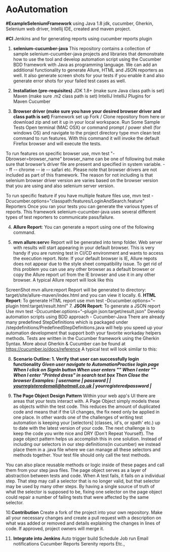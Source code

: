 # AoAutomation

**#ExampleSeleniumFramework** using Java 1.8 jdk, cucumber, Gherkin, Selenium web driver, Intellij IDE, created and maven project.

**#CI**
Jenkins and for generating reports using cucumber reports plugin

1. **selenium-cucumber-java**
This repository contains a collection of sample selenium-cucumber-java projects and libraries that demonstrate how to use the tool and develop automation script using the Cucumber BDD framework with Java as programming language. We can add an additional functionality to generate Allure, HTML and JSON reporters as well. It also generate screen shots for your tests if you enable it and also generate error shots for your failed test cases as well.

2. **Installation (pre-requisites)**
JDK 1.8+ (make sure Java class path is set) Maven (make sure .m2 class path is set) IntelliJ IntelliJ Plugins for Maven Cucumber

3. **Browser driver (make sure you have your desired browser driver and class path is set)**
Framework set up Fork / Clone repository from here or download zip and set it up in your local workspace.
Run Some Sample Tests
Open terminal (MAC OSX) or command prompt / power shell (for windows OS) and navigate to the project directory type mvn clean test command to run features. With this command it will invoke the default Firefox browser and will execute the tests.

To run features on specific browser use, mvn test "-Dbrowser=browser_name" browser_name can be one of following but make sure that browser’s driver file are present and specified in system variable. -- ff -- chrome -- ie -- safari etc. Please note that browser drivers are not included as part of this framework. The reason for not including is that selenium browser driver version are varies based on the browser version that you are using and also selenium server version.

To run specific feature if you have multiple feature files use, mvn test -Dcucumber.options="classpath:features/LoginAndSearch.feature" Reporters Once you ran your tests you can generate the various types of reports. This framework selenium-cucumber-java uses several different types of test reporters to communicate pass/failure.

4. **Allure Report**:
You can generate a report using one of the following command.

5. **mvn allure:serv**e
Report will be generated into temp folder. Web server with results will start appearing in your default browser. This is very handy if you are running test in CI/CD environment and wants to access the execution report. Note: If your default browser is IE, Allure repots does not appear due to the style sheet compatibility issue. To get rid of this problem you can use any other browser as a default browser or copy the Allure report url from the IE browser and use it in any other browser. A typical Allure report will look like this

ScreenShot
mvn allure:report
Report will be generated tо directory: target/site/allure-maven/index.html and you can view it locally.
6. **HTML Report**:
To generate HTML report use mvn test -Dcucumber.options="–plugin html:target/result.html"
7. **JSON Report**:
To generate a JSON report Use mvn test -Dcucumber.options="–plugin json:target/result.json"
Develop automation scripts using BDD approach - Cucumber-Java
There are already many predefined StepDefinitions which is packaged under /stepdefinitions/PredefinedStepDefinitions.java will help you speed up your automation development that support both your favorite workaday helpers methods.
Tests are written in the Cucumber framework using the Gherkin Syntax. More about Gherkin & Cucumber can be found at https://cucumber.io/docs/reference A typical test will look similar to this:

8. **Scenario Outline: 1. Verify that user can successfully login functionality**
**_Given user navigate to AutomationPractise login page
When I click on SignIn button
When user enters "<username>"
When I enter "<password>"
When I enter "Printed dress" in search text box
Then Close the browser 
    Examples:
  | username | password |
  | yourregisteredemail@hotmail.co.uk | yourregisteredpassword |_**
    
9. **The Page Object Design Pattern**
Within your web app's UI there are areas that your tests interact with. A Page Object simply models these as objects within the test code. This reduces the amount of duplicated code and means that if the UI changes, the fix need only be applied in one place. In other wards one of the challenges of writing test automation is keeping your [selectors] (classes, id's, or xpath' etc.) up to date with the latest version of your code. The next challenge is to keep the code you write nice and DRY (Don't Repeat Yourself). The page object pattern helps us accomplish this in one solution. Instead of including our selectors in our step definitions(in cucumber) we instead place them in a .java file where we can manage all these selectors and methods together. Your test file should only call the test methods.

You can also place reusable methods or logic inside of these pages and call them from your step java files. The page object serves as a layer of abstraction between tests and code. When A test fails, it fails on a individual step. That step may call a selector that is no longer valid, but that selector may be used by many other steps. By having a single source of truth of what the selector is supposed to be, fixing one selector on the page object could repair a number of failing tests that were affected by the same selector.

10.**Contribution**
Create a fork of the project into your own repository. Make all your necessary changes and create a pull request with a description on what was added or removed and details explaining the changes in lines of code. If approved, project owners will merge it.

11. **Integrate into Jenkins**
Auto trigger build
Schedule Job run
Email notifications
Cucumber Reports 
Serenity reports
Etc.,
